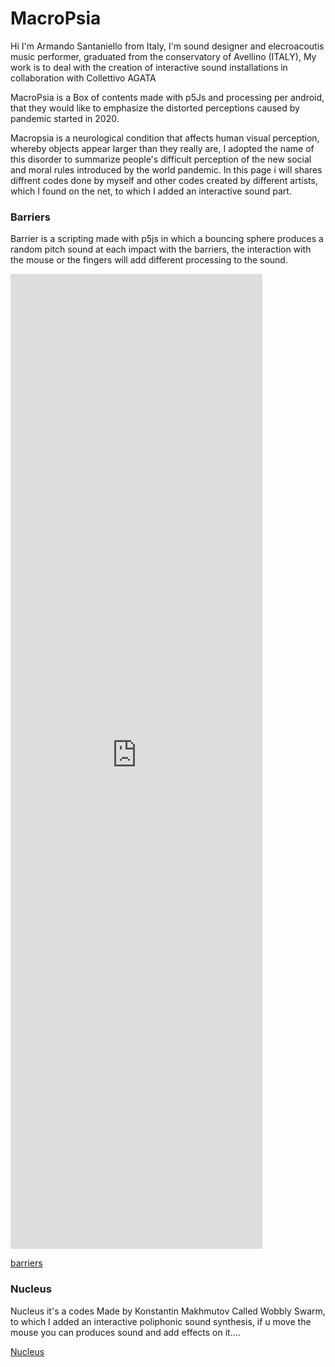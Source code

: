 # MacroPsia

Hi I'm Armando Santaniello from Italy,
I'm sound designer and elecroacoutis music performer, graduated from the conservatory of Avellino (ITALY), My work is to deal with the creation of interactive sound installations in collaboration with  Collettivo AGATA

MacroPsia is a Box of contents made with p5Js and  processing per android, that they would like to emphasize the distorted perceptions caused by  pandemic started in 2020.
   
Macropsia is a neurological condition that affects human visual perception, whereby objects appear larger than they really are,
I adopted the name of this disorder to summarize people's difficult perception of the new social and moral rules introduced by the world pandemic.
In this page i will shares diffrent codes done by myself and other codes created by different artists, which I found on the net, to which I added an   interactive sound part.

### Barriers 
Barrier is a scripting made with p5js in which a bouncing sphere produces a random pitch sound at each impact with the barriers, the interaction with the mouse or the fingers will add different processing to the sound.


<iframe src=" https://preview.p5js.org/Armandos/present/m-T5PyoyO" style = "height: 40%; width: 80%; border: none;"></iframe>
  
 
[barriers](https://armasant.github.io/MY_box/barriers)   
   
   
### Nucleus  
Nucleus it's a codes Made by Konstantin Makhmutov Called Wobbly Swarm, to which I added an interactive poliphonic sound synthesis, if u move the mouse you can produces sound and add effects on it.... 
  

  
 
 
 [Nucleus](https://armasant.github.io/MY_box/nucleus)

   


